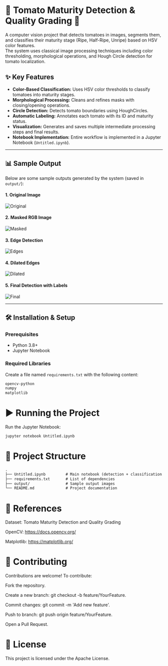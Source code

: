 # 🍅 Tomato Maturity Detection & Quality Grading 🚀

A computer vision project that detects tomatoes in images, segments them, and classifies their maturity stage (Ripe, Half-Ripe, Unripe) based on HSV color features.  
The system uses classical image processing techniques including color thresholding, morphological operations, and Hough Circle detection for tomato localization.

## ✨ Key Features
- **Color-Based Classification:** Uses HSV color thresholds to classify tomatoes into maturity stages.
- **Morphological Processing:** Cleans and refines masks with closing/opening operations.
- **Circle Detection:** Detects tomato boundaries using HoughCircles.
- **Automatic Labeling:** Annotates each tomato with its ID and maturity status.
- **Visualization:** Generates and saves multiple intermediate processing steps and final results.
- **Notebook Implementation:** Entire workflow is implemented in a Jupyter Notebook (`Untitled.ipynb`).

---

## 📊 Sample Output

Below are some sample outputs generated by the system (saved in `output/`):

#### 1. Original Image
![Original](Tomato-Maturity-Detection-Quality-Grading/outputs/original.jpg)

#### 2. Masked RGB Image
![Masked](Tomato-Maturity-Detection-Quality-Grading/outputs/filled_mask_rgb.jpg)

#### 3. Edge Detection
![Edges](Tomato-Maturity-Detection-Quality-Grading/outputs/edges.jpg)

#### 4. Dilated Edges
![Dilated](Tomato-Maturity-Detection-Quality-Grading/outputs/dilated_edges.jpg)

#### 5. Final Detection with Labels
![Final](Tomato-Maturity-Detection-Quality-Grading/outputs/image_with_circles_and_labels.jpg)

---

## 🛠 Installation & Setup

### Prerequisites
- Python 3.8+
- Jupyter Notebook

### Required Libraries
Create a file named `requirements.txt` with the following content:

```txt
opencv-python
numpy
matplotlib
```
# ▶️ Running the Project
Run the Jupyter Notebook:
```txt
jupyter notebook Untitled.ipynb
```

# 📂 Project Structure
```txt
.
├── Untitled.ipynb         # Main notebook (detection + classification pipeline)
├── requirements.txt       # List of dependencies
├── output/                # Sample output images
└── README.md              # Project documentation
```

# 🔗 References

Dataset: Tomato Maturity Detection and Quality Grading

OpenCV: https://docs.opencv.org/

Matplotlib: https://matplotlib.org/

# 🤝 Contributing

Contributions are welcome! To contribute:

Fork the repository.

Create a new branch: git checkout -b feature/YourFeature.

Commit changes: git commit -m 'Add new feature'.

Push to branch: git push origin feature/YourFeature.

Open a Pull Request.

# 📜 License

This project is licensed under the Apache License.
